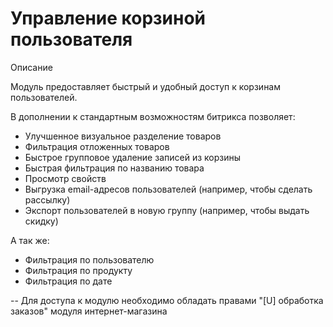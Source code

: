 # Управление корзиной пользователя

Описание 

Модуль предоставляет быстрый и удобный доступ к корзинам пользователей. 

В дополнении к стандартным возможностям битрикса позволяет: 
* Улучшенное визуальное разделение товаров 
* Фильтрация отложенных товаров 
* Быстрое групповое удаление записей из корзины 
* Быстрая фильтрация по названию товара 
* Просмотр свойств 
* Выгрузка email-адресов пользователей (например, чтобы сделать рассылку) 
* Экспорт пользователей в новую группу (например, чтобы выдать скидку) 

А так же: 
* Фильтрация по пользователю 
* Фильтрация по продукту 
* Фильтрация по дате 

-- 
Для доступа к модулю необходимо обладать правами "[U] обработка заказов" модуля интернет-магазина
